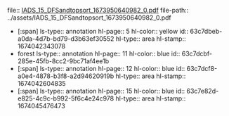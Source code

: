 file:: [IADS_15_DFSandtopsort_1673950640982_0.pdf](../assets/IADS_15_DFSandtopsort_1673950640982_0.pdf)
file-path:: ../assets/IADS_15_DFSandtopsort_1673950640982_0.pdf

- [:span]
  ls-type:: annotation
  hl-page:: 5
  hl-color:: yellow
  id:: 63c7dbeb-a0da-4d7b-bd79-d3b63ef30552
  hl-type:: area
  hl-stamp:: 1674042343078
- forest 
  ls-type:: annotation
  hl-page:: 11
  hl-color:: blue
  id:: 63c7dcbf-285e-45fb-8cc2-9bc71af4ee1b
- [:span]
  ls-type:: annotation
  hl-page:: 12
  hl-color:: blue
  id:: 63c7dcf8-a0e4-4878-b3f8-a2d94620919b
  hl-type:: area
  hl-stamp:: 1674042604835
- [:span]
  ls-type:: annotation
  hl-page:: 15
  hl-color:: blue
  id:: 63c7e82d-e825-4c9c-b992-5f6c4e24c978
  hl-type:: area
  hl-stamp:: 1674045476473